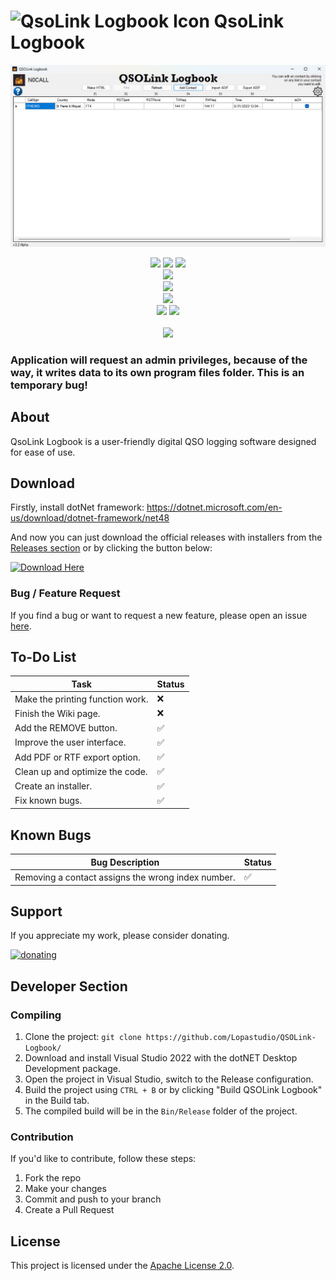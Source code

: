 # ![QsoLink Logbook Icon](QSOLink_Icon_Full_New.ico) QsoLink Logbook

![QsoLink Logbook Image](screenshot.png)

<p align= "center">
   <img src="https://img.shields.io/github/languages/top/Lopastudio/QSOLink-Logbook">
   <img src="https://img.shields.io/github/stars/Lopastudio/QSOLink-Logbook">
   <img src="https://img.shields.io/github/forks/Lopastudio/QSOLink-Logbook">
   <br>
   <img src="https://img.shields.io/github/last-commit/Lopastudio/QSOLink-Logbook">
   <br>
   <img src="https://img.shields.io/github/downloads/Lopastudio/QSOLink-Logbook/total">
   <br>
   <img src="https://img.shields.io/github/license/Lopastudio/QSOLink-Logbook">
   <br>
   <img src="https://img.shields.io/github/issues/Lopastudio/QSOLink-Logbook">
   <img src="https://img.shields.io/github/issues-closed/Lopastudio/QSOLink-Logbook">
   <br>
   <br>
   <img src="https://repobeats.axiom.co/api/embed/4f816b049bbc42e53f44225e7d4c72c6345d5b0c.svg"></img>
</p>


### Application will request an admin privileges, because of the way, it writes data to its own program files folder. This is an temporary bug!



## About

QsoLink Logbook is a user-friendly digital QSO logging software designed for ease of use.

## Download
Firstly, install dotNet framework: https://dotnet.microsoft.com/en-us/download/dotnet-framework/net48

And now you can just download the official releases with installers from the [Releases section](https://github.com/Lopastudio/QSOLink-Logbook/releases) or by clicking the button below:

[![Download Here](https://github.com/Lopastudio/QSOLink-Logbook/releases)](https://github.com/Lopastudio/QSOLink-Logbook/releases)

### Bug / Feature Request

If you find a bug or want to request a new feature, please open an issue [here](https://github.com/Lopastudio/QSOLink-Logbook/issues/new).

## To-Do List

| Task                                           | Status |
| ---------------------------------------------- | ------ |
| Make the printing function work.               | ❌     |
| Finish the Wiki page.                          | ❌     |
| Add the REMOVE button.                         | ✅     |
| Improve the user interface.                    | ✅     |
| Add PDF or RTF export option.                  | ✅     |
| Clean up and optimize the code.                | ✅     |
| Create an installer.                           | ✅     |
| Fix known bugs.                                | ✅     |

## Known Bugs

| Bug Description                                | Status |
| ---------------------------------------------- | ------ |
| Removing a contact assigns the wrong index number. | ✅     |


## Support

If you appreciate my work, please consider donating.

[![donating](https://www.paypalobjects.com/en_US/i/btn/btn_donateCC_LG.gif)](https://www.paypal.com/donate/?hosted_button_id=JQM3976LAZR4U)

## Developer Section

### Compiling

1. Clone the project: `git clone https://github.com/Lopastudio/QSOLink-Logbook/`
2. Download and install Visual Studio 2022 with the dotNET Desktop Development package.
3. Open the project in Visual Studio, switch to the Release configuration.
4. Build the project using `CTRL + B` or by clicking "Build QSOLink Logbook" in the Build tab.
5. The compiled build will be in the `Bin/Release` folder of the project.

### Contribution

If you'd like to contribute, follow these steps:
1. Fork the repo
2. Make your changes
3. Commit and push to your branch
4. Create a Pull Request

## License

This project is licensed under the [Apache License 2.0](https://github.com/Lopastudio/QSOLink-Logbook/blob/master/LICENSE.txt).
